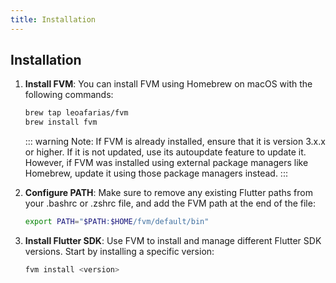 ```yaml
---
title: Installation
---
```


## Installation

1. **Install FVM**: You can install FVM using Homebrew on macOS with the following commands:

   ```bash
   brew tap leoafarias/fvm
   brew install fvm
   ```

   ::: warning
   Note: If FVM is already installed, ensure that it is version 3.x.x or higher. If it is not updated, use its autoupdate feature to update it. However, if FVM was installed using external package managers like Homebrew, update it using those package managers instead.
   :::

2. **Configure PATH**: Make sure to remove any existing Flutter paths from your .bashrc or .zshrc file, and add the FVM path at the end of the file:

   ```bash
   export PATH="$PATH:$HOME/fvm/default/bin"
   ```

3. **Install Flutter SDK**: Use FVM to install and manage different Flutter SDK versions. Start by installing a specific version:

   ```bash
   fvm install <version>
   ```

